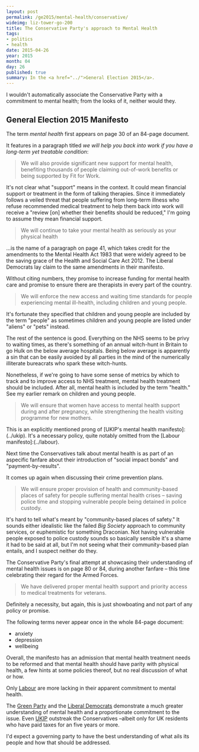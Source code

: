 ```yaml
---
layout: post
permalink: /ge2015/mental-health/conservative/
wideimg: liz-tower-go-200
title: The Conservative Party's approach to Mental Health
tags:
- politics
- health
date: 2015-04-26
year: 2015
month: 04
day: 26
published: true
summary: In the <a href="../">General Election 2015</a>.
---
```


I wouldn't automatically associate the Conservative Party with a commitment to mental health;
from the looks of it, neither would they.

## General Election 2015 Manifesto

The term *mental health* first appears on page 30 of an 84-page document.

It features in a paragraph titled *we will help you back into work if you have a long-term yet treatable condition*:

<blockquote>We will
also provide significant new support for mental health,
benefiting thousands of people claiming out-of-work
benefits or being supported by Fit for Work.</blockquote>

It's not clear what &quot;support&quot; means in the context.
It could mean financial support or treatment in the form of talking therapies.
Since it immediately follows a veiled threat that people suffering from long-term illness who refuse recommended medical treatment to help them back into work will receive a &quot;review [on] whether their benefits should be reduced,&quot;
I'm going to assume they mean financial support.

<blockquote>We will continue to take your mental health as seriously as your physical health</blockquote>

&hellip;is the name of a paragraph on page 41, which takes credit for the amendments to the Mental Health Act 1983 that were widely agreed to be the saving grace of the Health and Social Care Act 2012.
The Liberal Democrats lay claim to the same amendments in their manifesto.

Without citing numbers, they promise to increase funding for mental health care and promise to ensure there are therapists in every part of the country.

<blockquote>We will enforce the new access and waiting time
standards for people experiencing mental ill-health,
including children and young people.</blockquote>

It's fortunate they specified that children and young people are included by the term &quot;people&quot; as sometimes children and young people are listed under &quot;aliens&quot; or &quot;pets&quot; instead.

The rest of the sentence is good.
Everything on the NHS seems to be privy to waiting times, as there's something of an annual witch-hunt in Britain to go Hulk on the below average hospitals. Being below average is apparently a sin that can be easily avoided by all parties in the mind of the numerically illiterate bureacrats who spark these witch-hunts.

Nonetheless, if we're going to have some sense of metrics by which to track and to improve access to NHS treatment, mental health treatment should be included.
After all, mental health is included by the term &quot;health.&quot;
See my earlier remark on children and young people.

<blockquote>We will ensure that women
have access to mental health support during and after
pregnancy, while strengthening the health visiting
programme for new mothers.</blockquote>

This is an explicitly mentioned prong of [UKIP's mental health manifesto]:(../ukip).
It's a necessary policy, quite notably omitted from the [Labour manifesto]:(../labour).

Next time the Conservatives talk about mental health is as part of an aspecific fanfare about their introduction of &quot;social impact bonds&quot; and &quot;payment-by-results&quot;.

It comes up again when discussing their crime prevention plans.

<blockquote>We will ensure proper provision of health and community-based
places of safety for people suffering mental health
crises &ndash; saving police time and stopping vulnerable people
being detained in police custody.</blockquote>

It's hard to tell what's meant by &quot;community-based places of safety.&quot;
It sounds either idealistic like the failed *Big Society* approach to community services,
or euphemistic for something Draconian.
Not having vulnerable people exposed to police custody sounds so basically sensible it's a shame it had to be said at all,
but I'm not seeing what their community-based plan entails, and I suspect neither do they.

The Conservative Party's final attempt at showcasing their understanding of mental health issues is on page 80 or 84, during another fanfare &ndash; this time celebrating their regard for the Armed Forces.

<blockquote>We have delivered proper mental
health support and priority access to medical treatments
for veterans.</blockquote>

Definitely a necessity, but again, this is just showboating and not part of any policy or promise.

The following terms never appear once in the whole 84-page document:

* anxiety
* depression
* wellbeing

Overall, the manifesto has an admission that mental health treatment needs to be reformed and that mental health should have parity with physical health, a few hints at some policies thereof, but no real discussion of what or how.

Only [Labour](../labour) are more lacking in their apparent commitment to mental health.

The [Green Party](../green) and the [Liberal Democrats](../libdem) demonstrate a much greater understanding of mental health and a proportionate commitment to the issue.
Even [UKIP](../ukip) outstreak the Conservatives &ndash;albeit only for UK residents who have paid taxes for an five years or more.

I'd expect a governing party to have the best understanding of what ails its people and how that should be addressed.